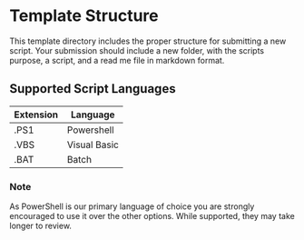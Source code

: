 # Template Structure

This template directory includes the proper structure for submitting a new script. Your submission should include a new folder, with the scripts purpose, a script, and a read me file in markdown format.

## Supported Script Languages

|Extension|Language|
|---------|--------|
|.PS1|Powershell|
|.VBS|Visual Basic|
|.BAT|Batch|

### Note

As PowerShell is our primary language of choice you are strongly encouraged to use it over the other options. While supported, they may take longer to review.
